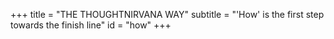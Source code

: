 +++
title = "THE THOUGHTNIRVANA WAY"
subtitle = "'How' is the first step towards the finish line"
id = "how"
+++